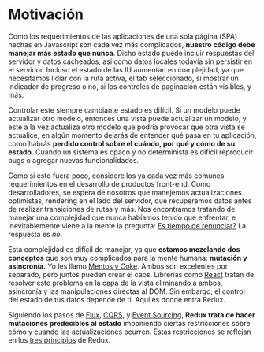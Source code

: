 # Motivación

Como los requerimientos de las aplicaciones de una sola página (SPA) hechas en Javascript son cada vez más complicados, **nuestro código debe manejar más estado que nunca**. Dicho estado puede incluir respuestas del servidor y datos cacheados, así como datos locales todavía sin persistir en el servidor. Incluso el estado de las IU aumentan en complejidad, ya que necesitamos lidiar con la ruta activa, el tab seleccionado, si mostrar un indicador de progreso o no, si los controles de paginación están visibles, y más.

Controlar este siempre cambiante estado es difícil. Si un modelo puede actualizar otro modelo, entonces una vista puede actualizar un modelo, y este a la vez actualiza otro modelo que podría provocar que otra vista se actualice, en algún momento dejarás de entender qué pasa en tu aplicación, como habrás **perdido control sobre el cuándo, por qué y cómo de su estado.** Cuando un sistema es opaco y no determinista es difícil reproducir bugs o agregar nuevas funcionalidades.

Como si esto fuera poco, considere los ya cada vez más comunes requerimientos en el desarrollo de productos front-end. Como desarrolladores, se espera de nosotros que manejemos actualizaciones optimistas, rendering en el lado del servidor, que recuperemos datos antes de realizar transiciones de rutas y más. Nos encontramos tratando de manejar una complejidad que nunca habíamos tenido que enfrentar, e inevitablemente viene a la mente la pregunta: [Es tiempo de renunciar?](http://www.quirksmode.org/blog/archives/2015/07/stop_pushing_th.html) La respuesta es _no_.

Esta complejidad es difícil de manejar, ya que **estamos mezclando dos conceptos** que son muy complicados para la mente humana: **mutación y asincronía.** Yo les llamo [Mentos y Coke](https://en.wikipedia.org/wiki/Diet_Coke_and_Mentos_eruption). Ambos son excelentes por separado, pero juntos pueden crear el caos. Librerías como [React](http://facebook.github.io/react) tratan de resolver este problema en la capa de la vista eliminando a ambos, asincronía y las manipulaciones directas al DOM. Sin embargo, el control del estado de tus datos depende de ti. Aquí es donde entra Redux.

Siguiendo los pasos de [Flux](http://facebook.github.io/flux), [CQRS](http://martinfowler.com/bliki/CQRS.html), y [Event Sourcing](http://martinfowler.com/eaaDev/EventSourcing.html), **Redux trata de hacer mutaciones predecibles al estado** imponiendo ciertas restricciones sobre cómo y cuando las actualizaciones ocurren. Estas restricciones se reflejan en los [tres principios](ThreePrinciples.md) de Redux.
